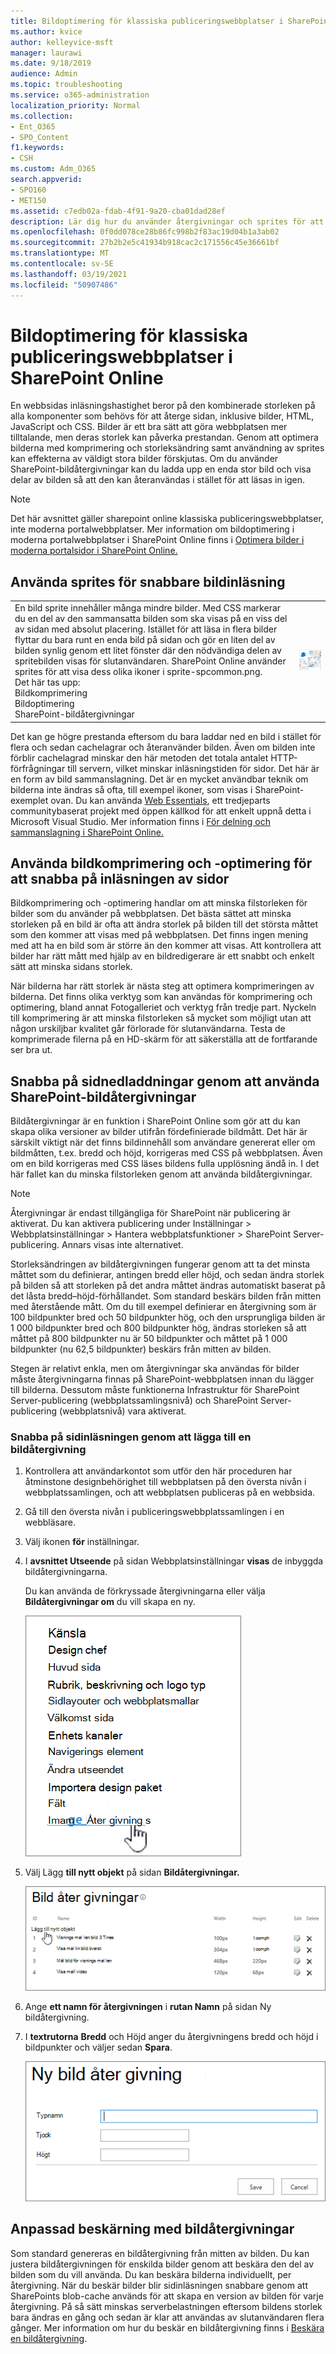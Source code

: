 ```yaml
---
title: Bildoptimering för klassiska publiceringswebbplatser i SharePoint Online
ms.author: kvice
author: kelleyvice-msft
manager: laurawi
ms.date: 9/18/2019
audience: Admin
ms.topic: troubleshooting
ms.service: o365-administration
localization_priority: Normal
ms.collection:
- Ent_O365
- SPO_Content
f1.keywords:
- CSH
ms.custom: Adm_O365
search.appverid:
- SPO160
- MET150
ms.assetid: c7edb02a-fdab-4f91-9a20-cba01dad28ef
description: Lär dig hur du använder återgivningar och sprites för att förbättra bildprestandan på dina klassiska SharePoint Online-publiceringswebbplatser.
ms.openlocfilehash: 0f0dd078ce28b86fc998b2f83ac19d04b1a3ab02
ms.sourcegitcommit: 27b2b2e5c41934b918cac2c171556c45e36661bf
ms.translationtype: MT
ms.contentlocale: sv-SE
ms.lasthandoff: 03/19/2021
ms.locfileid: "50907486"
---
```

# <a name="image-optimization-for-sharepoint-online-classic-publishing-sites"></a>Bildoptimering för klassiska publiceringswebbplatser i SharePoint Online

En webbsidas inläsningshastighet beror på den kombinerade storleken på alla komponenter som behövs för att återge sidan, inklusive bilder, HTML, JavaScript och CSS. Bilder är ett bra sätt att göra webbplatsen mer tilltalande, men deras storlek kan påverka prestandan. Genom att optimera bilderna med komprimering och storleksändring samt användning av sprites kan effekterna av väldigt stora bilder förskjutas. Om du använder SharePoint-bildåtergivningar kan du ladda upp en enda stor bild och visa delar av bilden så att den kan återanvändas i stället för att läsas in igen.

>[!NOTE]
>Det här avsnittet gäller sharepoint online klassiska publiceringswebbplatser, inte moderna portalwebbplatser. Mer information om bildoptimering i moderna portalwebbplatser i SharePoint Online finns i [Optimera bilder i moderna portalsidor i SharePoint Online.](modern-image-optimization.md)
  
## <a name="using-sprites-to-speed-up-image-loading"></a>Använda sprites för snabbare bildinläsning

|||
|:-----|:-----|
| En bild sprite innehåller många mindre bilder. Med CSS markerar du en del av den sammansatta bilden som ska visas på en viss del av sidan med absolut placering. Istället för att läsa in flera bilder flyttar du bara runt en enda bild på sidan och gör en liten del av bilden synlig genom ett litet fönster där den nödvändiga delen av spritebilden visas för slutanvändaren. SharePoint Online använder sprites för att visa dess olika ikoner i sprite-spcommon.png.  <br/>  Det här tas upp:  <br/>  Bildkomprimering  <br/>  Bildoptimering  <br/>  SharePoint-bildåtergivningar  <br/> |![Skärmbild av spcommon](../media/cc5cdee1-8e54-4537-9a8a-8854f4ee849f.png)|
   
Det kan ge högre prestanda eftersom du bara laddar ned en bild i stället för flera och sedan cachelagrar och återanvänder bilden. Även om bilden inte förblir cachelagrad minskar den här metoden det totala antalet HTTP-förfrågningar till servern, vilket minskar inläsningstiden för sidor. Det här är en form av bild sammanslagning. Det är en mycket användbar teknik om bilderna inte ändras så ofta, till exempel ikoner, som visas i SharePoint-exemplet ovan. Du kan använda [Web Essentials](https://vswebessentials.com/), ett tredjeparts communitybaserat projekt med öppen källkod för att enkelt uppnå detta i Microsoft Visual Studio. Mer information finns i [För delning och sammanslagning i SharePoint Online.](./minification-and-bundling-in-sharepoint-online.md)
  
## <a name="using-image-compression-and-optimization-to-speed-up-page-loading"></a>Använda bildkomprimering och -optimering för att snabba på inläsningen av sidor

Bildkomprimering och -optimering handlar om att minska filstorleken för bilder som du använder på webbplatsen. Det bästa sättet att minska storleken på en bild är ofta att ändra storlek på bilden till det största måttet som den kommer att visas med på webbplatsen. Det finns ingen mening med att ha en bild som är större än den kommer att visas. Att kontrollera att bilder har rätt mått med hjälp av en bildredigerare är ett snabbt och enkelt sätt att minska sidans storlek.
  
När bilderna har rätt storlek är nästa steg att optimera komprimeringen av bilderna. Det finns olika verktyg som kan användas för komprimering och optimering, bland annat Fotogalleriet och verktyg från tredje part. Nyckeln till komprimering är att minska filstorleken så mycket som möjligt utan att någon urskiljbar kvalitet går förlorade för slutanvändarna. Testa de komprimerade filerna på en HD-skärm för att säkerställa att de fortfarande ser bra ut.
  
## <a name="speed-up-page-downloads-by-using-sharepoint-image-renditions"></a>Snabba på sidnedladdningar genom att använda SharePoint-bildåtergivningar

Bildåtergivningar är en funktion i SharePoint Online som gör att du kan skapa olika versioner av bilder utifrån fördefinierade bildmått. Det här är särskilt viktigt när det finns bildinnehåll som användare genererat eller om bildmåtten, t.ex. bredd och höjd, korrigeras med CSS på webbplatsen. Även om en bild korrigeras med CSS läses bildens fulla upplösning ändå in. I det här fallet kan du minska filstorleken genom att använda bildåtergivningar.
  
> [!NOTE]
> Återgivningar är endast tillgängliga för SharePoint när publicering är aktiverat. Du kan aktivera publicering under Inställningar \> Webbplatsinställningar \> Hantera webbplatsfunktioner \> SharePoint Server-publicering. Annars visas inte alternativet.
  
Storleksändringen av bildåtergivningen fungerar genom att ta det minsta måttet som du definierar, antingen bredd eller höjd, och sedan ändra storlek på bilden så att storleken på det andra måttet ändras automatiskt baserat på det låsta bredd–höjd-förhållandet. Som standard beskärs bilden från mitten med återstående mått. Om du till exempel definierar en återgivning som är 100 bildpunkter bred och 50 bildpunkter hög, och den ursprungliga bilden är 1 000 bildpunkter bred och 800 bildpunkter hög, ändras storleken så att måttet på 800 bildpunkter nu är 50 bildpunkter och måttet på 1 000 bildpunkter (nu 62,5 bildpunkter) beskärs från mitten av bilden.
  
Stegen är relativt enkla, men om återgivningar ska användas för bilder måste återgivningarna finnas på SharePoint-webbplatsen innan du lägger till bilderna. Dessutom måste funktionerna Infrastruktur för SharePoint Server-publicering (webbplatssamlingsnivå) och SharePoint Server-publicering (webbplatsnivå) vara aktiverat.
  
### <a name="add-an-image-rendition-to-speed-up-page-loading"></a>Snabba på sidinläsningen genom att lägga till en bildåtergivning
  
1. Kontrollera att användarkontot som utför den här proceduren har åtminstone designbehörighet till webbplatsen på den översta nivån i webbplatssamlingen, och att webbplatsen publiceras på en webbsida.

2. Gå till den översta nivån i publiceringswebbplatssamlingen i en webbläsare.

3. Välj ikonen **för** inställningar.

4. I **avsnittet Utseende** på sidan Webbplatsinställningar **visas** de inbyggda bildåtergivningarna.

    Du kan använda de förkryssade återgivningarna eller välja **Bildåtergivningar om** du vill skapa en ny.

    ![Skärmbild av bildåtergivning](../media/eaae0d53-657d-47ef-b687-65c5167eae4d.PNG)
  
5. Välj Lägg **till nytt objekt** på sidan **Bildåtergivningar.**

    ![Skärmbild av Lägg till nytt objekt](../media/8cede22e-52bf-4d9d-99cb-162f2f6ce92b.PNG)
  
6. Ange **ett namn för återgivningen** i **rutan Namn** på sidan Ny bildåtergivning.

7. I **textrutorna** **Bredd** och Höjd anger du återgivningens bredd och höjd i bildpunkter och väljer sedan **Spara**.

    ![Skärmbild av bildåtergivningen Namn](../media/5a6119ed-c163-40df-a4db-ec629d15607d.PNG)
  
## <a name="custom-cropping-with-image-renditions"></a>Anpassad beskärning med bildåtergivningar

Som standard genereras en bildåtergivning från mitten av bilden. Du kan justera bildåtergivningen för enskilda bilder genom att beskära den del av bilden som du vill använda. Du kan beskära bilderna individuellt, per återgivning. När du beskär bilder blir sidinläsningen snabbare genom att SharePoints blob-cache används för att skapa en version av bilden för varje återgivning. På så sätt minskas serverbelastningen eftersom bildens storlek bara ändras en gång och sedan är klar att användas av slutanvändaren flera gånger. Mer information om hur du beskär en bildåtergivning finns i [Beskära en bildåtergivning](/sharepoint/dev/general-development/sharepoint-design-manager-device-channels).
